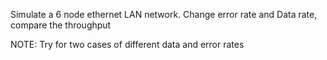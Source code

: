  Simulate a 6 node ethernet LAN network. Change error rate and Data rate, compare the throughput

NOTE: Try for two cases of different data and error rates 
